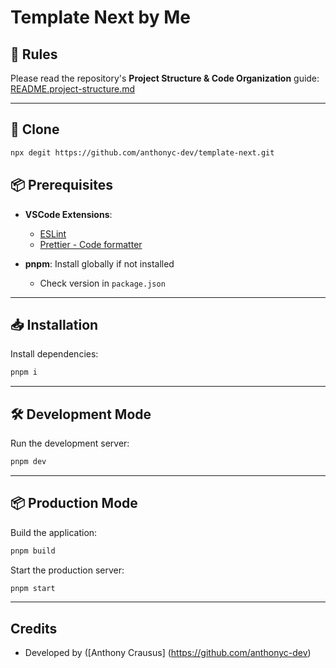 # Template Next by Me

## 📌 Rules

Please read the repository's **Project Structure & Code Organization** guide:  
[README.project-structure.md](./README.project-structure.md)

---

## 🚀 Clone

```bash
npx degit https://github.com/anthonyc-dev/template-next.git
```

## 📦 Prerequisites

- **VSCode Extensions**:

  - [ESLint](https://marketplace.visualstudio.com/items?itemName=dbaeumer.vscode-eslint)
  - [Prettier - Code formatter](https://marketplace.visualstudio.com/items?itemName=esbenp.prettier-vscode)

- **pnpm**: Install globally if not installed

  - Check version in `package.json`

---

## 📥 Installation

Install dependencies:

```bash
pnpm i
```

---

## 🛠 Development Mode

Run the development server:

```bash
pnpm dev
```

---

## 📦 Production Mode

Build the application:

```bash
pnpm build
```

Start the production server:

```bash
pnpm start
```

---
## Credits
- Developed by ([Anthony Crausus] (https://github.com/anthonyc-dev)

